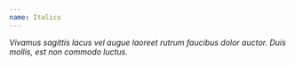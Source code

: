 ```yaml
---
name: Italics
---
```

<em>Vivamus sagittis lacus vel augue laoreet rutrum faucibus dolor auctor. Duis mollis, est non commodo luctus.</em>